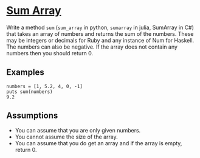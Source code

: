 # [Sum Array](https://www.codewars.com/kata/53dc54212259ed3d4f00071c/train/javascript)

Write a method `sum` (`sum_array` in python, `sumarray` in julia, SumArray in C#) that takes an array of numbers and returns the sum of the numbers. These may be integers or decimals for Ruby and any instance of Num for Haskell. The numbers can also be negative. If the array does not contain any numbers then you should return 0.

## Examples

```
numbers = [1, 5.2, 4, 0, -1]
puts sum(numbers)
9.2
```

## Assumptions

- You can assume that you are only given numbers.
- You cannot assume the size of the array.
- You can assume that you do get an array and if the array is empty, return 0.
